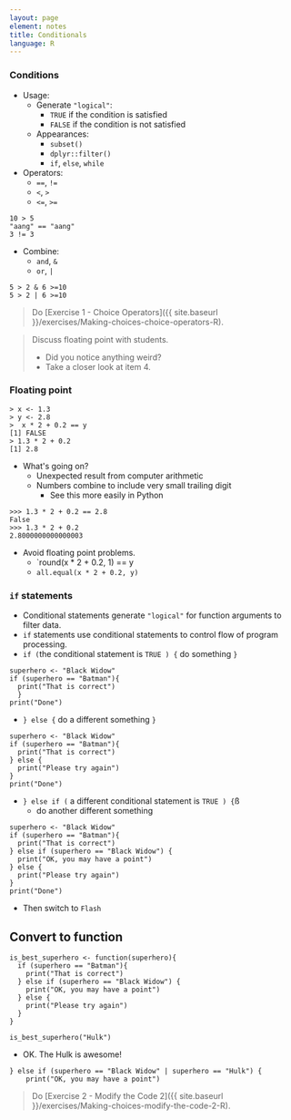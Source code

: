 ```yaml
---
layout: page
element: notes
title: Conditionals
language: R
---
```


### Conditions

* Usage: 
    * Generate `"logical"`:
        * `TRUE` if the condition is satisfied 
        * `FALSE` if the condition is not satisfied
    * Appearances:
        * `subset()`
        * `dplyr::filter()`
        * `if`, `else`, `while`
* Operators:
    * `==`, `!=`
    * `<`, `>`
    * `<=`, `>=`

```
10 > 5
"aang" == "aang"
3 != 3
```

* Combine:
    * `and`, `&` 
    * `or`, `|`

```
5 > 2 & 6 >=10
5 > 2 | 6 >=10
```

> Do [Exercise 1 - Choice Operators]({{ site.baseurl }}/exercises/Making-choices-choice-operators-R).

> Discuss floating point with students.
>
> * Did you notice anything weird?
> * Take a closer look at item 4.

### Floating point

```
> x <- 1.3
> y <- 2.8
>  x * 2 + 0.2 == y
[1] FALSE
> 1.3 * 2 + 0.2
[1] 2.8
```

* What's going on?
    * Unexpected result from computer arithmetic
    * Numbers combine to include very small trailing digit  
        * See this more easily in Python

```
>>> 1.3 * 2 + 0.2 == 2.8
False
>>> 1.3 * 2 + 0.2
2.8000000000000003
```

* Avoid floating point problems.
    * `round(x * 2 + 0.2, 1) == y
    * `all.equal(x * 2 + 0.2, y)`

### `if` statements

* Conditional statements generate `"logical"` for function arguments to filter data.
* `if` statements use conditional statements to control flow of program processing.
* `if (`the conditional statement is `TRUE ) {` do something `}`

```
superhero <- "Black Widow"
if (superhero == "Batman"){
  print("That is correct")
  }
print("Done")
```

* `} else {` do a different something `}`

```
superhero <- "Black Widow"
if (superhero == "Batman"){
  print("That is correct")
} else {
  print("Please try again")
}
print("Done")
```

* `} else if (` a different conditional statement is `TRUE ) {`ß 
    * do another different something

```
superhero <- "Black Widow"
if (superhero == "Batman"){
  print("That is correct")
} else if (superhero == "Black Widow") {
  print("OK, you may have a point")
} else {
  print("Please try again")
}
print("Done")
```

* Then switch to `Flash`

## Convert to function

```
is_best_superhero <- function(superhero){
  if (superhero == "Batman"){
	print("That is correct")
  } else if (superhero == "Black Widow") {
	print("OK, you may have a point")
  } else {
	print("Please try again")
  }
}

is_best_superhero("Hulk")
```

* OK. The Hulk is awesome!

```
} else if (superhero == "Black Widow" | superhero == "Hulk") {
	print("OK, you may have a point")
```


> Do [Exercise 2 - Modify the Code 2]({{ site.baseurl }}/exercises/Making-choices-modify-the-code-2-R).
